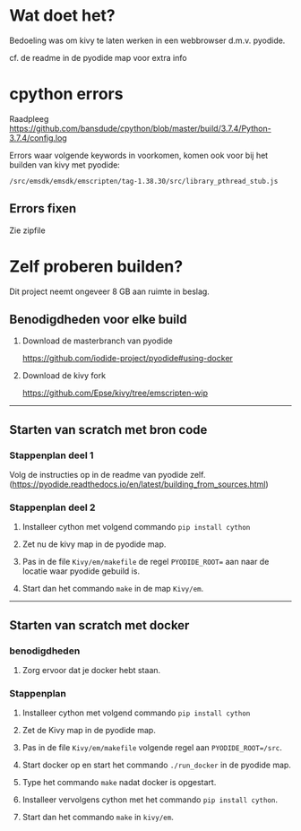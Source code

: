 # Wat doet het?
Bedoeling was om kivy te laten werken in een webbrowser d.m.v. pyodide. 

cf. de readme in de pyodide map voor extra info


# cpython errors

Raadpleeg https://github.com/bansdude/cpython/blob/master/build/3.7.4/Python-3.7.4/config.log

Errors waar volgende keywords in voorkomen, komen ook voor bij het builden van kivy met pyodide:

`/src/emsdk/emsdk/emscripten/tag-1.38.30/src/library_pthread_stub.js`

## Errors fixen
Zie zipfile


# Zelf proberen builden?
Dit project neemt ongeveer 8 GB aan ruimte in beslag. 

## Benodigdheden voor elke build
1. Download de masterbranch van pyodide

    https://github.com/iodide-project/pyodide#using-docker


2. Download de kivy fork 

    https://github.com/Epse/kivy/tree/emscripten-wip

---
## Starten van scratch met bron code

### Stappenplan deel 1

Volg de instructies op in de readme van pyodide zelf. (https://pyodide.readthedocs.io/en/latest/building_from_sources.html)

### Stappenplan deel 2

1. Installeer cython met volgend commando `pip install cython`

2. Zet nu de kivy map in de pyodide map.

3. Pas in de file `Kivy/em/makefile` de regel 
`PYODIDE_ROOT=` aan naar de locatie waar pyodide gebuild is.

4. Start dan het commando `make` in de map `Kivy/em`.


---
## Starten van scratch met docker

### benodigdheden
1. Zorg ervoor dat je docker hebt staan.


### Stappenplan

1. Installeer cython met volgend commando 
`pip install cython`

2. Zet de Kivy map in de pyodide map.

3. Pas in de file `Kivy/em/makefile` volgende regel aan
`PYODIDE_ROOT=/src`.

4. Start docker op en start het commando `./run_docker` in de pyodide map.

5. Type het commando `make` nadat docker is opgestart.

6. Installeer vervolgens cython met het commando `pip install cython`.

7. Start dan het commando `make` in `kivy/em`.
 



